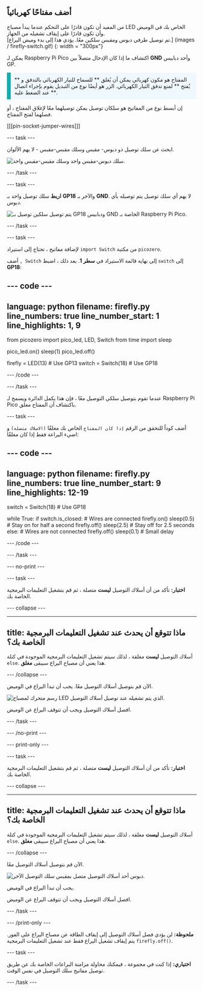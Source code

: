 ## أضف مفتاحًا كهربائياً

<div style="display: flex; flex-wrap: wrap">
<div style="flex-basis: 200px; flex-grow: 1; margin-right: 15px;">
من المفيد أن تكون قادرًا على التحكم عندما يبدأ مصباح LED الخاص بك في الوميض وأن تكون قادرًا على إيقاف تشغيله من الجهاز. 
</div>
<div>
[تم توصيل طرفي دبوس ومقبس سلكين معًا. يؤدي هذا إلى بدء وميض اليراع.] (images / firefly-switch.gif) {: width = "300px"}
</div>
</div>

يمكن لـ Raspberry Pi Pico اكتشاف ما إذا كان الإدخال متصلاً بين **GND** وأحد دبابيس GP.

<p style='border-left: solid; border-width:10px; border-color: #0faeb0; background-color: aliceblue; padding: 10px;'>
المفتاح <span style="color: #0faeb0"></span> هو مكون كهربائي يمكن أن يُغلق ** للسماح للتيار الكهربائي بالتدفق و ** يُفتح ** لمنع تدفق التيار الكهربائي. الزر <span style="color: #0faeb0"></span> هو أيضًا نوع من التبديل يقوم بإجراء اتصال عند الضغط عليه **.
</p>

إن أبسط نوع من المفاتيح هو سلكان توصيل يمكن توصيلهما معًا لإغلاق المفتاح ، أو فصلهما لفتح المفتاح.

[[[pin-socket-jumper-wires]]]

--- task ---

ابحث عن سلك توصيل ذو دبوس- مقبس وسلك مقبس-مقبس - لا يهم الألوان.

![سلك دبوس-مقبس واحد وسلك مقبس-مقبس واحد.](images/jumper-wires.jpg)

--- /task ---

--- task ---

**اربط** سلك توصيل واحد بـ **GP18** والآخر بـ **GND**. لا يهم أي سلك توصيل يتم توصيله بأي دبوس.

![يتم توصيل سلكين توصيل بـ GP18 ودبابيس GND الخاصة بـ Raspberry Pi Pico.](images/switch-wiring-diagram.png)

--- /task ---

--- task ---

لإضافة مفاتيح ، تحتاج إلى استيراد `import Switch` من مكتبة `picozero`.

أضف `, Switch` إلى نهاية قائمة الاستيراد في **سطر 1**. بعد ذلك ، اضبط ` switch ` إلى **GP18**:

--- code ---
---
language: python filename: firefly.py line_numbers: true line_number_start: 1
line_highlights: 1, 9
---
from picozero import pico_led, LED, Switch from time import sleep

pico_led.on() sleep(1) pico_led.off()

firefly = LED(13) # Use GP13 switch = Switch(18) # Use GP18

--- /code ---

--- /task ---

عندما تقوم بتوصيل سلكي التوصيل معًا ، فإن هذا يكمل الدائرة ويسمح لـ Raspberry Pi Pico باكتشاف أن المفتاح مغلق.

--- task ---

أضف كوداً للتحقق من الرقم `إذا كان المفتاح` الخاص بك مغلقًا `(الاسلاك متصلة)` و اضيء اليراعة فقط إذا كان مغلقًا:

--- code ---
---
language: python filename: firefly.py line_numbers: true line_number_start: 9
line_highlights: 12-19
---
switch = Switch(18) # Use GP18

while True: if switch.is_closed: # Wires are connected firefly.on() sleep(0.5) # Stay on for half a second firefly.off() sleep(2.5) # Stay off for 2.5 seconds else: # Wires are not connected firefly.off() sleep(0.1) # Small delay

--- /code ---

--- /task ---

--- no-print ---

--- task ---

**اختبار:** تأكد من أن أسلاك التوصيل **ليست** متصلة ، ثم قم بتشغيل التعليمات البرمجية الخاصة بك.

--- collapse ---

---
title: ماذا تتوقع أن يحدث عند تشغيل التعليمات البرمجية الخاصة بك؟
---

أسلاك التوصيل **ليست** مغلقة ، لذلك سيتم تشغيل التعليمات البرمجية الموجودة في كتلة `else`. هذا يعني أن مصباح اليراع سيبقى **مغلق**.

--- /collapse ---

الآن قم بتوصيل أسلاك التوصيل معًا. يجب أن تبدأ اليراع في الوميض.

![رسم متحرك لمصباح LED الذي يتم تشغيله عند توصيل أسلاك التوصيل.](images/firefly-switch.gif)

افصل أسلاك التوصيل ويجب أن تتوقف اليراع عن الوميض.

--- /task ---

--- /no-print ---

--- print-only ---

--- task ---

**اختبار:** تأكد من أن أسلاك التوصيل **ليست** متصلة ، ثم قم بتشغيل التعليمات البرمجية الخاصة بك.

--- collapse ---

---
title: ماذا تتوقع أن يحدث عند تشغيل التعليمات البرمجية الخاصة بك؟
---

أسلاك التوصيل **ليست** مغلقة ، لذلك سيتم تشغيل التعليمات البرمجية الموجودة في كتلة `else`. هذا يعني أن مصباح اليراع سيبقى **مغلق**.

--- /collapse ---

الآن قم بتوصيل أسلاك التوصيل معًا.

![دبوس أحد أسلاك التوصيل متصل بمقبس سلك التوصيل الآخر.](images/connected-wires.jpg)

يجب أن تبدأ اليراع في الوميض.

افصل أسلاك التوصيل ويجب أن تتوقف اليراع عن الوميض.

--- /task ---

--- /print-only ---

**ملحوظة:** لن يؤدي فصل أسلاك التوصيل إلى إيقاف الطاقة عن مصباح اليراع على الفور. يتم إيقاف تشغيل اليراع فقط عند تشغيل التعليمات البرمجية `firefly.off()`.

--- task ---

**اختياري:** إذا كنت في مجموعة ، فيمكنك محاولة مزامنة اليراعات الخاصة بك عن طريق توصيل مفاتيح سلك التوصيل في نفس الوقت.

--- /task ---
